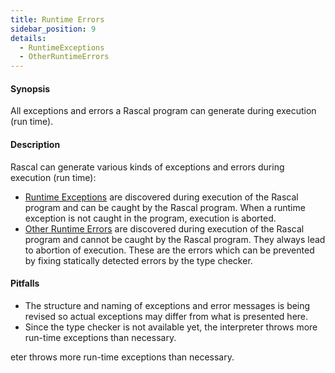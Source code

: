 ```yaml
---
title: Runtime Errors 
sidebar_position: 9
details:
  - RuntimeExceptions
  - OtherRuntimeErrors
---
```


#### Synopsis

All exceptions and errors a Rascal program can generate during execution (run time).

#### Description

Rascal can generate various kinds of exceptions and errors during execution (run time):

* [Runtime Exceptions](../RunTimeErrors/RuntimeExceptions/index.md) are discovered during execution of the Rascal program and can be caught by the Rascal program.
  When a runtime exception is not caught in the program, execution is aborted.
* [Other Runtime Errors](../RunTimeErrors/OtherRuntimeErrors/index.md) are discovered during execution of the Rascal program and cannot be caught by the Rascal program.
  They always lead to abortion of execution. These are the errors which can be prevented by fixing statically detected errors by the type checker.

#### Pitfalls

* The structure and naming of exceptions and error messages is being revised 
so actual exceptions may differ from what is presented here.
* Since the type checker is not available yet, the interpreter throws more run-time exceptions than necessary.

eter throws more run-time exceptions than necessary.

